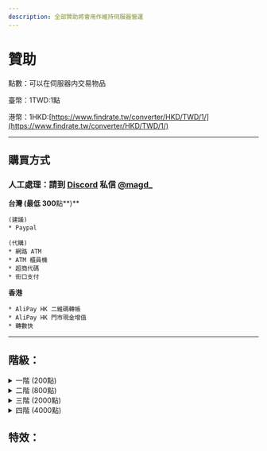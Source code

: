 ```yaml
---
description: 全部贊助將會用作維持伺服器營運
---
```


# 贊助

點數：可以在伺服器内交易物品

臺幣：1TWD:1點

港幣：1HKD:[https://www.findrate.tw/converter/HKD/TWD/1/](https://www.findrate.tw/converter/HKD/TWD/1/)

***

## 購買方式

### 人工處理：請到 [Discord](https://discord.gg/5vS4vdf) 私信 [@magd\_](https://discordapp.com/users/528891881577381899)

**台灣 (最低 300**點**)**

```
(建議)
* Paypal
```

```
(代購)
* 網路 ATM 
* ATM 櫃員機
* 超商代碼
* 街口支付
```

**香港**

```
* AliPay HK 二維碼轉帳 
* AliPay HK 門市現金增值 
* 轉數快
```

***

## 階級：

<details>

<summary>一階 (200點)</summary>



### 特權

<pre><code><strong>» 在告示牌上使用顔色代碼
</strong>» 在聊天室使用顔色代碼
» 拍賣場上架 7 件物品
» 物流區塊限制：150
» 階級專屬稱號
» 階級專屬禮包
</code></pre>

### 禮包

家具幣 x20、寵物幣 x20、自選史萊姆寵物、

![](<.gitbook/assets/image (14).png>)

### 指令

```
» 使用 /hat - 將手上物品戴在頭上
» 使用 /feed - 回滿飽食度
» 使用 /heal - 回滿血量及解除藥水效果
» 使用 /craft - 打開合成台
» 使用 /cartographytable - 打開製圖台
» 使用 /smithingtable - 打開鍛造台
```

</details>

<details>

<summary>二階 (800點)</summary>

### 特權

<pre><code><strong>» 在告示牌上使用顔色代碼
</strong><strong>» 在聊天室使用顔色代碼
</strong>» 拍賣場上架 7 件物品
» 物流區塊限制：250
<strong>» 登入時自動簽到
</strong>» 階級專屬稱號
» 階級專屬禮包
</code></pre>

### 禮包

家具幣 x80、寵物幣 x80、自選史萊姆寵物、區塊加載器x2

![](<.gitbook/assets/image (16).png>)

### 指令

```
» 使用 /hat - 將手上物品戴在頭上
» 使用 /feed - 回滿飽食度
» 使用 /heal - 回滿血量及解除藥水效果
» 使用 /craft - 打開合成台
» 使用 /cartographytable - 打開製圖台
» 使用 /smithingtable - 打開鍛造台
» 使用 /stonecutter - 打開切石機
» 使用 /grindstone - 打開砂輪
» 使用 /anvil - 打開鐵砧
» 使用 /loom - 打開紡織機
» 使用 /ec - 打開鍛造台
» 使用 /ptime - 更改個人遊戲顯示時間
» 使用 /pweather - 更改個人遊戲顯示天氣
» 使用 /near - 查看附近玩家
```

</details>

<details>

<summary>三階 (2000點)</summary>

### 特權

物流每區塊：200

```
» 在告示牌上使用顔色代碼
» 在聊天室使用顔色代碼
» 拍賣場上架 13 件物品
» 物流區塊限制：200
» 登入時自動簽到
» 黏液研究全解
» 階級專屬稱號
» 階級專屬禮包
```

### 禮包

家具幣 x200、寵物幣 x200、自選史萊姆寵物、區塊加載器x8

![](<.gitbook/assets/image (17).png>)

### 指令

```
» 使用 /hat - 將手上物品戴在頭上
» 使用 /feed - 回滿飽食度
» 使用 /heal - 回滿血量及解除藥水效果
» 使用 /craft - 打開合成台
» 使用 /cartographytable - 打開製圖台
» 使用 /smithingtable - 打開鍛造台
» 使用 /stonecutter - 打開切石機
» 使用 /grindstone - 打開砂輪
» 使用 /anvil - 打開鐵砧
» 使用 /loom - 打開紡織機
» 使用 /ec - 打開鍛造台
» 使用 /ptime - 更改個人遊戲顯示時間
» 使用 /pweather - 更改個人遊戲顯示天氣
» 使用 /near - 查看附近玩家
» 使用 /condense item - 快速合成
» 使用 /fix all - 修復所有原版工具
```

</details>

<details>

<summary>四階 (4000點)</summary>

### 特權

```
» 在告示牌上使用顔色代碼
» 在聊天室使用顔色代碼
» 拍賣場上架 20 件物品
» 物流區塊限制：無限制
» 登入時自動簽到
» 黏液研究全解
» 階級專屬稱號
» 階級專屬禮包
```

### 禮包

家具幣 x400、寵物幣 x400、自選史萊姆寵物、區塊加載器x16

![](<.gitbook/assets/image (18).png>)

### 指令

```
» 使用 /hat - 將手上物品戴在頭上
» 使用 /feed - 回滿飽食度
» 使用 /heal - 回滿血量及解除藥水效果
» 使用 /craft - 打開合成台
» 使用 /cartographytable - 打開製圖台
» 使用 /smithingtable - 打開鍛造台
» 使用 /stonecutter - 打開切石機
» 使用 /grindstone - 打開砂輪
» 使用 /anvil - 打開鐵砧
» 使用 /loom - 打開紡織機
» 使用 /ec - 打開鍛造台
» 使用 /ptime - 更改個人遊戲顯示時間
» 使用 /pweather - 更改個人遊戲顯示天氣
» 使用 /near - 查看附近玩家
» 使用 /condense item - 快速合成
» 使用 /fix all - 修復所有原版工具
» 使用 /sellall - 出售所有物品
» 使用 /clearinvent - 清除身上物品
» 使用 /sit - 坐下
» 使用 /lay - 躺下
» 使用 /spin - 旋轉
» 使用 /crawl - 爬行
» 使用 /bellyflop - 趴
```

</details>

## 特效：
